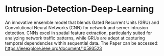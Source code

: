 # Intrusion-Detection-Deep-Learning
An innovative ensemble model that blends Gated Recurrent Units (GRU) and Convolutional Neural Networks (CNN) for network and server intrusion detection. CNNs excel in spatial feature extraction, particularly suited for analyzing network traffic patterns, while GRUs are adept at capturing temporal dependencies within sequential data. 
The Paper can be accessed: https://ieeexplore.ieee.org/document/10593523
